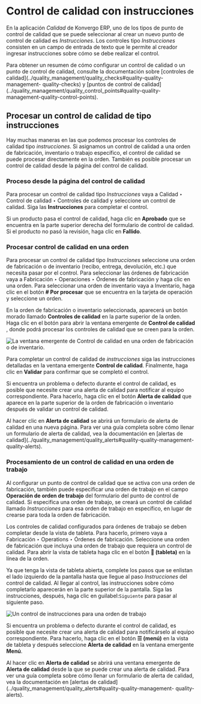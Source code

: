 # Control de calidad con instrucciones

En la aplicación _Calidad_ de Konvergo ERP, uno de los tipos de punto de control de
calidad que se puede seleccionar al crear un nuevo punto de control de calidad
es _Instrucciones_. Los controles tipo _Instrucciones_ consisten en un campo
de entrada de texto que le permite al creador ingresar instrucciones sobre
cómo se debe realizar el control.

Para obtener un resumen de cómo configurar un control de calidad o un punto de
control de calidad, consulte la documentación sobre [controles de
calidad](../quality_management/quality_checks#quality-quality-management-
quality-checks) y [puntos de control de
calidad](../quality_management/quality_control_points#quality-quality-
management-quality-control-points).

## Procesar un control de calidad de tipo instrucciones

Hay muchas maneras en las que podemos procesar los controles de calidad tipo
_instrucciones_. Si asignamos un control de calidad a una orden de
fabricación, inventario o trabajo específico, el control de calidad se puede
procesar directamente en la orden. También es posible procesar un control de
calidad desde la página del control de calidad.

### Proceso desde la página del control de calidad

Para procesar un control de calidad tipo _Instrucciones_ vaya a Calidad ‣
Control de calidad ‣ Controles de calidad y seleccione un control de calidad.
Siga las **Instrucciones** para completar el control.

Si un producto pasa el control de calidad, haga clic en **Aprobado** que se
encuentra en la parte superior derecha del formulario de control de calidad.
Si el producto no pasó la revisión, haga clic en **Fallido**.

### Procesar control de calidad en una orden

Para procesar un control de calidad tipo _Instrucciones_ seleccione una orden
de fabricación o de inventario (recibo, entrega, devolución, etc.) que
necesita pasar por el control. Para seleccionar las órdenes de fabricación
vaya a Fabricación ‣ Operaciones ‣ Órdenes de fabricación y haga clic en una
orden. Para seleccionar una orden de inventario vaya a Inventario, haga clic
en el botón **# Por procesar** que se encuentra en la tarjeta de operación y
seleccione un orden.

En la orden de fabricación o inventario seleccionada, aparecerá un botón
morado llamado **Controles de calidad** en la parte superior de la orden. Haga
clic en el botón para abrir la ventana emergente de **Control de calidad** ,
donde podrá procesar los controles de calidad que se creen para la orden.

![La ventana emergente de Control de calidad en una orden de fabricación o de
inventario.](../../../../_images/quality-check-pop-up.png)

Para completar un control de calidad de _instrucciones_ siga las instrucciones
detalladas en la ventana emergente **Control de calidad**. Finalmente, haga
clic en **Validar** para confirmar que se completó el control.

Si encuentra un problema o defecto durante el control de calidad, es posible
que necesite crear una alerta de calidad para notificar al equipo
correspondiente. Para hacerlo, haga clic en el botón **Alerta de calidad** que
aparece en la parte superior de la orden de fabricación o inventario después
de validar un control de calidad.

Al hacer clic en **Alerta de calidad** se abrirá un formulario de alerta de
calidad en una nueva página. Para ver una guía completa sobre cómo llenar un
formulario de alerta de calidad, vea la documentación en [alertas de
calidad](../quality_management/quality_alerts#quality-quality-management-
quality-alerts).

### Procesamiento de un control de calidad en una orden de trabajo

Al configurar un punto de control de calidad que se activa con una orden de
fabricación, también puede especificar una orden de trabajo en el campo
**Operación de orden de trabajo** del formulario del punto de control de
calidad. Si especifica una orden de trabajo, se creará un control de calidad
llamado _Instrucciones_ para esa orden de trabajo en específico, en lugar de
crearse para toda la orden de fabricación.

Los controles de calidad configurados para órdenes de trabajo se deben
completar desde la vista de tableta. Para hacerlo, primero vaya a Fabricación
‣ Operations ‣ Órdenes de fabricación. Seleccione una orden de fabricación que
incluya una orden de trabajo que requiera un control de calidad. Para abrir la
vista de tableta haga clic en el botón **📱 (tableta)** en la línea de la
orden.

Ya que tenga la vista de tableta abierta, complete los pasos que se enlistan
el lado izquierdo de la pantalla hasta que llegue al paso _Instrucciones_ del
control de calidad. Al llegar al control, las instrucciones sobre cómo
completarlo aparecerán en la parte superior de la pantalla. Siga las
instrucciones, después, haga clic en guilabel:`Siguiente` para pasar al
siguiente paso.

![Un control de instrucciones para una orden de
trabajo](../../../../_images/work-order-instructions-check.png)

Si encuentra un problema o defecto durante el control de calidad, es posible
que necesite crear una alerta de calidad para notificárselo al equipo
correspondiente. Para hacerlo, haga clic en el botón **☰ (menú)** en la vista
de tableta y después seleccione **Alerta de calidad** en la ventana emergente
**Menú**.

Al hacer clic en **Alerta de calidad** se abrirá una ventana emergente de
**Alerta de calidad** desde la que se puede crear una alerta de calidad. Para
ver una guía completa sobre cómo llenar un formulario de alerta de calidad,
vea la documentación en [alertas de
calidad](../quality_management/quality_alerts#quality-quality-management-
quality-alerts).

